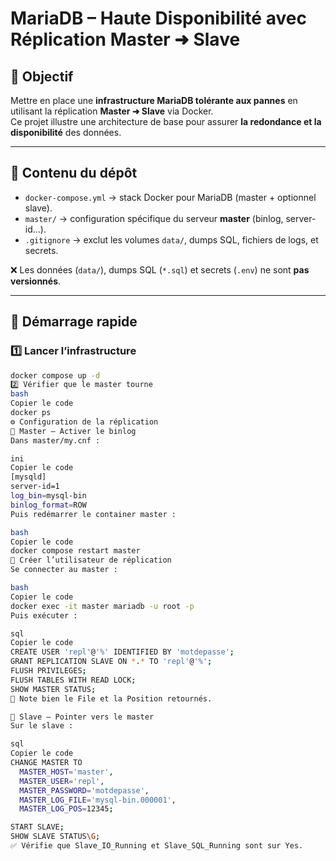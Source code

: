 # MariaDB – Haute Disponibilité avec Réplication Master ➜ Slave

## 🎯 Objectif
Mettre en place une **infrastructure MariaDB tolérante aux pannes** en utilisant la réplication **Master ➜ Slave** via Docker.  
Ce projet illustre une architecture de base pour assurer **la redondance et la disponibilité** des données.

---

## 📂 Contenu du dépôt
- `docker-compose.yml` → stack Docker pour MariaDB (master + optionnel slave).  
- `master/` → configuration spécifique du serveur **master** (binlog, server-id…).  
- `.gitignore` → exclut les volumes `data/`, dumps SQL, fichiers de logs, et secrets.  

❌ Les données (`data/`), dumps SQL (`*.sql`) et secrets (`.env`) ne sont **pas versionnés**.

---

## 🚀 Démarrage rapide

### 1️⃣ Lancer l’infrastructure
```bash
docker compose up -d
2️⃣ Vérifier que le master tourne
bash
Copier le code
docker ps
⚙️ Configuration de la réplication
🔹 Master – Activer le binlog
Dans master/my.cnf :

ini
Copier le code
[mysqld]
server-id=1
log_bin=mysql-bin
binlog_format=ROW
Puis redémarrer le container master :

bash
Copier le code
docker compose restart master
🔹 Créer l’utilisateur de réplication
Se connecter au master :

bash
Copier le code
docker exec -it master mariadb -u root -p
Puis exécuter :

sql
Copier le code
CREATE USER 'repl'@'%' IDENTIFIED BY 'motdepasse';
GRANT REPLICATION SLAVE ON *.* TO 'repl'@'%';
FLUSH PRIVILEGES;
FLUSH TABLES WITH READ LOCK;
SHOW MASTER STATUS;
📌 Note bien le File et la Position retournés.

🔹 Slave – Pointer vers le master
Sur le slave :

sql
Copier le code
CHANGE MASTER TO
  MASTER_HOST='master',
  MASTER_USER='repl',
  MASTER_PASSWORD='motdepasse',
  MASTER_LOG_FILE='mysql-bin.000001',
  MASTER_LOG_POS=12345;

START SLAVE;
SHOW SLAVE STATUS\G;
✅ Vérifie que Slave_IO_Running et Slave_SQL_Running sont sur Yes.
